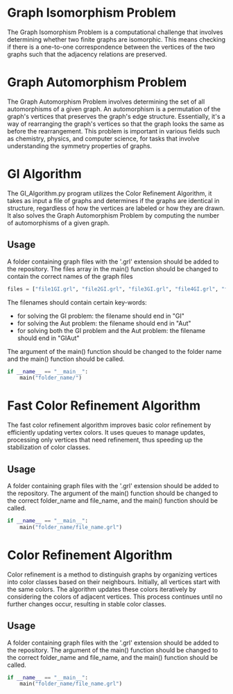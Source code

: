 # Graph Isomorphism Problem

The Graph Isomorphism Problem is a computational challenge that involves determining 
whether two finite graphs are isomorphic. This means checking if there is a one-to-one correspondence 
between the vertices of the two graphs such that the adjacency relations are preserved. 

# Graph Automorphism Problem

The Graph Automorphism Problem involves determining the set of all automorphisms of a given graph. 
An automorphism is a permutation of the graph's vertices that preserves the graph's edge structure. 
Essentially, it's a way of rearranging the graph's vertices so that the graph looks the same as before the rearrangement. 
This problem is important in various fields such as chemistry, physics, and computer science, 
for tasks that involve understanding the symmetry properties of graphs.

# GI Algorithm

The GI_Algorithm.py program utilizes the Color Refinement Algorithm, it takes as input a file of graphs and 
determines if the graphs are identical in structure, regardless of how the vertices are labeled or how they are drawn. 
It also solves the Graph Automorphism Problem by computing the number of automorphisms of a given graph.

## Usage

A folder containing graph files with the '.grl' extension should be added to the repository.
The files array in the main() function should be changed to contain the correct names of the graph files

```python
files = ["file1GI.grl", "file2GI.grl", "file3GI.grl", "file4GI.grl", "file5Aut.grl", "file6GIAut.grl", "file7GIAut.grl"]
```

The filenames should contain certain key-words:
- for solving the GI problem: the filename should end in "GI"
- for solving the Aut problem: the filename should end in "Aut"
- for solving both the GI problem and the Aut problem: the filename should end in "GIAut"

The argument of the main() function should be changed to the folder name and 
the main() function should be called.

```python
if __name__ == "__main__":
    main("folder_name/")
```

# Fast Color Refinement Algorithm

The fast color refinement algorithm improves basic color refinement by efficiently updating vertex colors. It uses 
queues to manage updates, processing only vertices that need refinement, thus speeding up the stabilization of color classes. 

## Usage

A folder containing graph files with the '.grl' extension should be added to the repository.
The argument of the main() function should be changed to the correct folder_name and file_name, and 
the main() function should be called.

```python
if __name__ == "__main__":
    main("folder_name/file_name.grl")
```

# Color Refinement Algorithm

Color refinement is a method to distinguish graphs by organizing vertices into color classes 
based on their neighbours. Initially, all vertices start with the same colors. The algorithm updates these 
colors iteratively by considering the colors of adjacent vertices. This process continues until no further changes occur, 
resulting in stable color classes.

## Usage

A folder containing graph files with the '.grl' extension should be added to the repository.
The argument of the main() function should be changed to the correct folder_name and file_name, and 
the main() function should be called.

```python
if __name__ == "__main__":
    main("folder_name/file_name.grl")
```